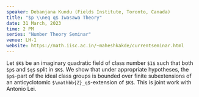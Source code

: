 ```yaml
---
speaker: Debanjana Kundu (Fields Institute, Toronto, Canada)
title: "$p \\neq q$ Iwasawa Theory"
date: 31 March, 2023
time: 2 PM
series: "Number Theory Seminar"
venue: LH-1
website: https://math.iisc.ac.in/~maheshkakde/currentseminar.html
---
```


Let `$K$` be an imaginary quadratic field of class number `$1$` such that both `$p$` and `$q$` split in `$K$`. We show that under appropriate hypotheses, the `$p$`-part of the ideal class groups is bounded over finite subextensions of an anticyclotomic `$\mathbb{Z}_q$`-extension of `$K$`. This is joint work with Antonio Lei.
